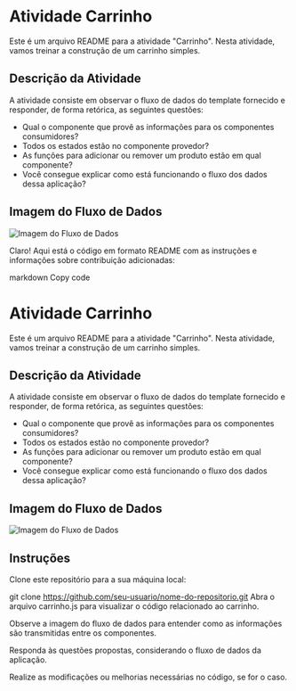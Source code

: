 # Atividade Carrinho

Este é um arquivo README para a atividade "Carrinho". Nesta atividade, vamos treinar a construção de um carrinho simples.

## Descrição da Atividade

A atividade consiste em observar o fluxo de dados do template fornecido e responder, de forma retórica, as seguintes questões:

- Qual o componente que provê as informações para os componentes consumidores?
- Todos os estados estão no componente provedor?
- As funções para adicionar ou remover um produto estão em qual componente?
- Você consegue explicar como está funcionando o fluxo dos dados dessa aplicação?

## Imagem do Fluxo de Dados

![Imagem do Fluxo de Dados](imagem_fluxo_dados.png)


Claro! Aqui está o código em formato README com as instruções e informações sobre contribuição adicionadas:

markdown
Copy code
# Atividade Carrinho

Este é um arquivo README para a atividade "Carrinho". Nesta atividade, vamos treinar a construção de um carrinho simples.

## Descrição da Atividade

A atividade consiste em observar o fluxo de dados do template fornecido e responder, de forma retórica, as seguintes questões:

- Qual o componente que provê as informações para os componentes consumidores?
- Todos os estados estão no componente provedor?
- As funções para adicionar ou remover um produto estão em qual componente?
- Você consegue explicar como está funcionando o fluxo dos dados dessa aplicação?

## Imagem do Fluxo de Dados

![Imagem do Fluxo de Dados](imagem_fluxo_dados.png)

## Instruções

Clone este repositório para a sua máquina local:

git clone https://github.com/seu-usuario/nome-do-repositorio.git
Abra o arquivo carrinho.js para visualizar o código relacionado ao carrinho.

Observe a imagem do fluxo de dados para entender como as informações são transmitidas entre os componentes.

Responda às questões propostas, considerando o fluxo de dados da aplicação.

Realize as modificações ou melhorias necessárias no código, se for o caso.
